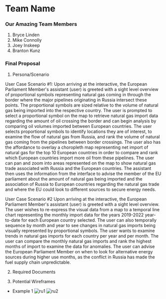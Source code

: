 # Team Name

### Our Amazing Team Members
1. Bryce Linden
2. Mike Connolly
3. Joey Inskeep 
4. Branton Kunz

### Final Proposal
1. Persona/Scenario

User Case Scenario #1:
Upon arriving at the interactive, the European Parliament Member's assistant (user) is greeted with a sight level overview of proportional symbols representing natural gas coming in through the border where the major pipelines originating in Russia intersect these points. The proportional symbols are sized relative to the volume of natural gas being imported into the respective country. The user is prompted to select a proportional symbol on the map to retrieve natural gas import data regarding the amount of oil crossing the border and can begin analysis by comparing oil volumes imported between European countries. The user selects proportional symbols to identify locations they are of interest, to examine the flow of natural gas from Russia, and rank the volume of natural gas coming from the pipelines between border crossings.  The user also has the affordance to overlay a choropleth map representing net import of natural gas for the top 10 European countries in order to compare and rank which European countries import more oil from these pipelines. The user can pan and zoom into areas represented on the map to show natural gas trade associated with Russia and the European countries. The assistant then uses the information from the interface to advise the member of the EU parliament about the amount of natural gas being imported and the association of Russia to European countries regarding the natural gas trade and where the EU could look to different sources to secure energy needs.  

User Case Scenario #2
Upon arriving at the interactive, the European Parliament Member's assistant (user) is greeted with a sight level overview. The user wishes to re-express the visual data from a map to a temporal line chart representing the monthly import data for the years 2019-2022 year-to-date for each European country selected. The user can also temporally sequence by month and year to see changes in natural gas imports being visually represented by proportional symbols. The user wants to examine trends in natural gas imports for each country per year and per month. The user can compare the monthly natural gas imports and rank the highest months of import to examine the data for anomalies. The user can advise the European Parliament Member on when to look for alternative energy sources during higher use months, as the conflict in Russia has made the fuel supply chain unpredictable.  

2. Required Documents

3. Potential Wireframes
* Example 1
![ru1](https://user-images.githubusercontent.com/94699135/159348176-d925611c-06cd-43a4-82ca-315490051883.png)
![ru2](https://user-images.githubusercontent.com/94699135/159348187-ef420123-e3d3-487d-94a4-40e60734940d.png)
